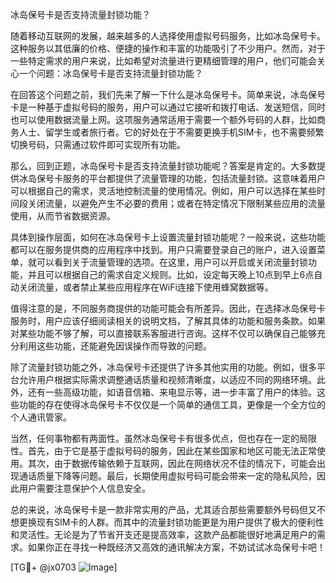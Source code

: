 冰岛保号卡是否支持流量封锁功能？

随着移动互联网的发展，越来越多的人选择使用虚拟号码服务，比如冰岛保号卡。这种服务以其低廉的价格、便捷的操作和丰富的功能吸引了不少用户。然而，对于一些特定需求的用户来说，比如希望对流量进行更精细管理的用户，他们可能会关心一个问题：冰岛保号卡是否支持流量封锁功能？

在回答这个问题之前，我们先来了解一下什么是冰岛保号卡。简单来说，冰岛保号卡是一种基于虚拟号码的服务，用户可以通过它接听和拨打电话、发送短信，同时也可以使用数据流量上网。这项服务通常适用于需要一个额外号码的人群，比如商务人士、留学生或者旅行者。它的好处在于不需要更换手机SIM卡，也不需要频繁切换号码，只需通过软件即可实现所有功能。

那么，回到正题，冰岛保号卡是否支持流量封锁功能呢？答案是肯定的。大多数提供冰岛保号卡服务的平台都提供了流量管理的功能，包括流量封锁。这意味着用户可以根据自己的需求，灵活地控制流量的使用情况。例如，用户可以选择在某些时间段关闭流量，以避免产生不必要的费用；或者在特定情况下限制某些应用的流量使用，从而节省数据资源。

具体到操作层面，如何在冰岛保号卡上设置流量封锁功能呢？一般来说，这些功能都可以在服务提供商的应用程序中找到。用户只需要登录自己的账户，进入设置菜单，就可以看到关于流量管理的选项。在这里，用户可以开启或关闭流量封锁功能，并且可以根据自己的需求自定义规则。比如，设定每天晚上10点到早上6点自动关闭流量，或者禁止某些应用程序在WiFi连接下使用蜂窝数据等。

值得注意的是，不同服务商提供的功能可能会有所差异。因此，在选择冰岛保号卡服务时，用户应该仔细阅读相关的说明文档，了解其具体的功能和服务条款。如果对某些功能不够了解，可以直接联系客服进行咨询。这样不仅可以确保自己能够充分利用这些功能，还能避免因误操作而导致的问题。

除了流量封锁功能之外，冰岛保号卡还提供了许多其他实用的功能。例如，很多平台允许用户根据实际需求调整通话质量和视频清晰度，以适应不同的网络环境。此外，还有一些高级功能，如语音信箱、来电显示等，进一步丰富了用户的体验。这些功能的存在使得冰岛保号卡不仅仅是一个简单的通信工具，更像是一个全方位的个人通讯管家。

当然，任何事物都有两面性。虽然冰岛保号卡有很多优点，但也存在一定的局限性。首先，由于它是基于虚拟号码的服务，因此在某些国家和地区可能无法正常使用。其次，由于数据传输依赖于互联网，因此在网络状况不佳的情况下，可能会出现通话质量下降等问题。最后，长期使用虚拟号码可能会带来一定的隐私风险，因此用户需要注意保护个人信息安全。

总的来说，冰岛保号卡是一款非常实用的产品，尤其适合那些需要额外号码但又不想更换现有SIM卡的人群。而其中的流量封锁功能更是为用户提供了极大的便利性和灵活性。无论是为了节省开支还是提高效率，这款产品都能很好地满足用户的需求。如果你正在寻找一种既经济又高效的通讯解决方案，不妨试试冰岛保号卡吧！

[TG💪+ @jx0703 ![Image](https://github.com/user-attachments/assets/dbca1d08-cadb-493c-b0ec-ad6f7a83f270)]